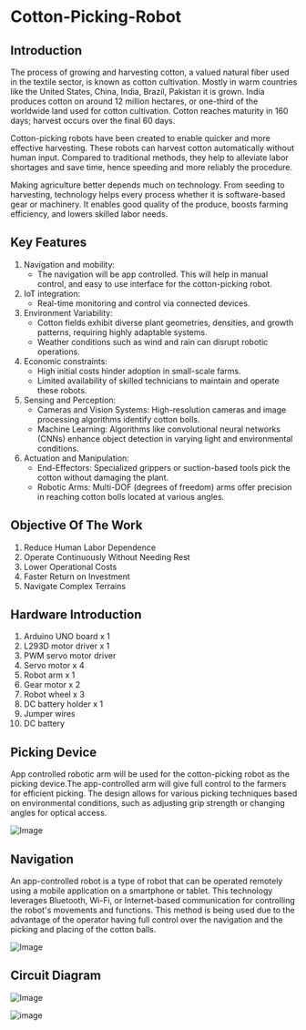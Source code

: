 # Cotton-Picking-Robot

## Introduction
The process of growing and harvesting cotton, a valued natural fiber used in the textile sector, is known as cotton cultivation. Mostly in warm countries like the United States, China, India, Brazil, Pakistan it is grown. India produces cotton on around 12 million hectares, or one-third of the worldwide land used for cotton cultivation. Cotton reaches maturity in 160 days; harvest occurs over the final 60 days. 

Cotton-picking robots have been created to enable quicker and more effective harvesting. These robots can harvest cotton automatically without human input. Compared to traditional methods, they help to alleviate labor shortages and save time, hence speeding and more reliably the procedure. 

Making agriculture better depends much on technology. From seeding to harvesting, technology helps every process whether it is software-based gear or machinery. It enables good quality of the produce, boosts farming efficiency, and lowers skilled labor needs.

## Key Features
1. Navigation and mobility:
    * The navigation will be app controlled. This will help in manual control, and easy to use interface for the cotton-picking robot. 
2. IoT integration:
    * Real-time monitoring and control via connected devices.
3. Environment Variability:
    * Cotton fields exhibit diverse plant geometries, densities, and growth patterns, requiring highly adaptable systems.
    * Weather conditions such as wind and rain can disrupt robotic operations.
4. Economic constraints:
    * High initial costs hinder adoption in small-scale farms.
    * Limited availability of skilled technicians to maintain and operate these robots.
5. Sensing and Perception:
    * Cameras and Vision Systems: High-resolution cameras and image processing algorithms identify cotton bolls.
    * Machine Learning: Algorithms like convolutional neural networks (CNNs) enhance object detection in varying light and environmental conditions.
6. Actuation and Manipulation:
    * End-Effectors: Specialized grippers or suction-based tools pick the cotton without damaging the plant.
    * Robotic Arms: Multi-DOF (degrees of freedom) arms offer precision in reaching cotton bolls located at various angles.

## Objective Of The Work
1. Reduce Human Labor Dependence
2. Operate Continuously Without Needing Rest
3. Lower Operational Costs
4. Faster Return on Investment
5. Navigate Complex Terrains

## Hardware Introduction
1. Arduino UNO board x 1
2. L293D motor driver x 1
3. PWM servo motor driver
4. Servo motor x 4
5. Robot arm x 1
6. Gear motor x 2
7. Robot wheel x 3
8. DC battery holder x 1
9. Jumper wires
10. DC battery

## Picking Device
App controlled robotic arm will be used for the cotton-picking robot as the picking device.The app-controlled arm will give full control to the farmers for efficient picking. The design allows for various picking techniques based on environmental conditions, such as adjusting grip strength or changing angles for optical access.

![Image](https://github.com/user-attachments/assets/e8c6ec11-6274-4450-8b7a-580715e03782)

## Navigation
An app-controlled robot is a type of robot that can be operated remotely using a mobile application on a smartphone or tablet. This technology leverages Bluetooth, Wi-Fi, or Internet-based communication for controlling the robot's movements and functions. This method is being used due to the advantage of the operator having full control over the navigation and the picking and placing of the cotton balls.

![Image](https://github.com/user-attachments/assets/7fd15730-5f9f-4faf-aefd-8e112c21762f)

## Circuit Diagram

![Image](https://github.com/user-attachments/assets/7c0dd846-1b76-4cf4-9dac-792a3507489e)

![image](https://github.com/user-attachments/assets/4d70ee4f-f317-4c55-94d7-44220a36bc38)

